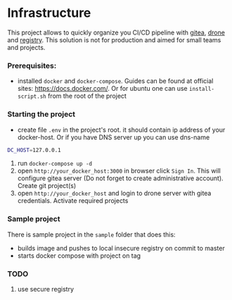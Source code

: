 # Infrastructure

This project allows to quickly organize you CI/CD pipeline with [gitea](https://gitea.io/en-us/), [drone](https://drone.io/) and [registry](https://docs.docker.com/registry/). This solution is not for production and aimed for small teams and projects.

### Prerequisites:
- installed `docker` and `docker-compose`. Guides can be found at official sites: https://docs.docker.com/. Or for ubuntu one can use `install-script.sh` from the root of the project

### Starting the project
- create file `.env` in the project's root. it should contain ip address of your docker-host. Or if you have DNS server up you can use dns-name
```bash
DC_HOST=127.0.0.1
```
1. run `docker-compose up -d`
2. open `http://your_docker_host:3000` in browser click `Sign In`. This will configure gitea server (Do not forget to create administrative account). Create git project(s)
3. open `http://your_docker_host` and login to drone server with gitea credentials. Activate required projects

### Sample project

There is sample project in the `sample` folder that does this:
- builds image and pushes to local insecure registry on commit to master
- starts docker compose with project on tag

### TODO
1. use secure registry 
